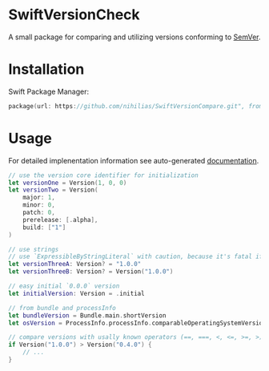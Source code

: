 # SwiftVersionCheck

A small package for comparing and utilizing versions conforming to [SemVer](https://semver.org).

# Installation

Swift Package Manager:

```swift
package(url: https://github.com/nihilias/SwiftVersionCompare.git", from: "1.0.0"))
```

# Usage

For detailed implenentation information see auto-generated [documentation]().

```swift
// use the version core identifier for initialization
let versionOne = Version(1, 0, 0)
let versionTwo = Version(
    major: 1,
    minor: 0,
    patch: 0,
    prerelease: [.alpha],
    build: ["1"]
)

// use strings
// use `ExpressibleByStringLiteral` with caution, because it's fatal if string is not `SemVer` version
let versionThreeA: Version? = "1.0.0" 
let versionThreeB: Version? = Version("1.0.0")

// easy initial `0.0.0` version
let initialVersion: Version = .initial

// from bundle and processInfo
let bundleVersion = Bundle.main.shortVersion
let osVersion = ProcessInfo.processInfo.comparableOperatingSystemVersion

// compare versions with usally known operators (==, ===, <, <=, >=, >)
if Version("1.0.0") > Version("0.4.0") {
    // ...
}
```


